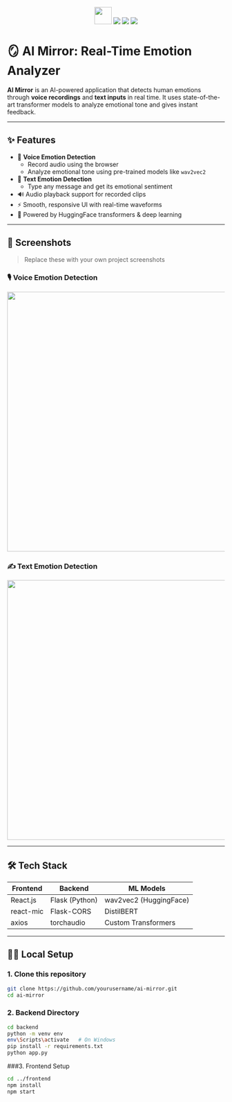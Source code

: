 <p align="center">
  <img src="https://raw.githubusercontent.com/simple-icons/simple-icons/develop/icons/github.svg" width="40" />
  <img src="https://img.shields.io/badge/AI%20Mirror-Emotion%20Recognition-blueviolet?style=flat-square" />
  <img src="https://img.shields.io/badge/Made%20with-React-blue?style=flat-square&logo=react" />
  <img src="https://img.shields.io/badge/Backend-Flask-lightgrey?style=flat-square&logo=flask" />
</p>

# 🪞 AI Mirror: Real-Time Emotion Analyzer

**AI Mirror** is an AI-powered application that detects human emotions through **voice recordings** and **text inputs** in real time. It uses state-of-the-art transformer models to analyze emotional tone and gives instant feedback.

---

## ✨ Features

- 🎤 **Voice Emotion Detection**
  - Record audio using the browser
  - Analyze emotional tone using pre-trained models like `wav2vec2`
- 💬 **Text Emotion Detection**
  - Type any message and get its emotional sentiment
- 🔊 Audio playback support for recorded clips
- ⚡ Smooth, responsive UI with real-time waveforms
- 🚀 Powered by HuggingFace transformers & deep learning

---

## 📸 Screenshots

> Replace these with your own project screenshots

### 🎙 Voice Emotion Detection
<img src="https://i.imgur.com/Bl1wMxo.png" width="600"/>

### ✍️ Text Emotion Detection
<img src="https://i.imgur.com/wuDzuzr.png" width="600"/>

---

## 🛠 Tech Stack

| Frontend     | Backend     | ML Models         |
|--------------|-------------|-------------------|
| React.js     | Flask (Python) | wav2vec2 (HuggingFace) |
| react-mic    | Flask-CORS  | DistilBERT        |
| axios        | torchaudio  | Custom Transformers |

---

## 🧑‍💻 Local Setup

### 1. Clone this repository
```bash
git clone https://github.com/yourusername/ai-mirror.git
cd ai-mirror
```

### 2. Backend Directory
```bash
cd backend
python -m venv env
env\Scripts\activate   # On Windows
pip install -r requirements.txt
python app.py
```

###3. Frontend Setup
```bash
cd ../frontend
npm install
npm start
```
###
